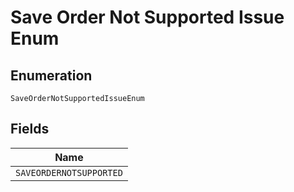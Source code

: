 
# Save Order Not Supported Issue Enum

## Enumeration

`SaveOrderNotSupportedIssueEnum`

## Fields

| Name |
|  --- |
| `SAVEORDERNOTSUPPORTED` |

